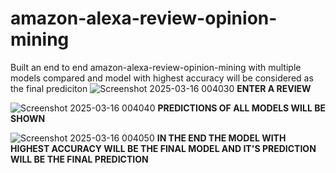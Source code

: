 # amazon-alexa-review-opinion-mining
Built an end to end amazon-alexa-review-opinion-mining with multiple models compared and model with highest accuracy will be considered as the final prediciton
![Screenshot 2025-03-16 004030](https://github.com/user-attachments/assets/eeb1d7fa-df60-4b53-b24b-3d36c389af6d)
**ENTER A REVIEW**

![Screenshot 2025-03-16 004040](https://github.com/user-attachments/assets/cbeaedb3-91c6-40c6-b3cf-64907b639166)
**PREDICTIONS OF ALL MODELS WILL BE SHOWN**

![Screenshot 2025-03-16 004050](https://github.com/user-attachments/assets/607ef543-8acf-4dd9-ac17-91741ac65613)
**IN THE END THE MODEL WITH HIGHEST ACCURACY WILL BE THE FINAL MODEL AND IT'S PREDICTION WILL BE THE FINAL PREDICTION**
